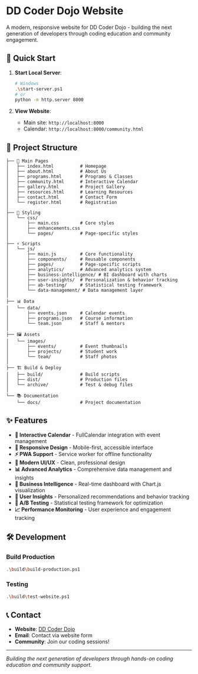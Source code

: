 # DD Coder Dojo Website

A modern, responsive website for DD Coder Dojo - building the next generation of developers through coding education and community engagement.

## 🚀 Quick Start

1. **Start Local Server**:
   ```bash
   # Windows
   .\start-server.ps1
   # or
   python -m http.server 8000
   ```

2. **View Website**:
   - Main site: `http://localhost:8000`
   - Calendar: `http://localhost:8000/community.html`

## 📁 Project Structure

```
├── 📄 Main Pages
│   ├── index.html          # Homepage
│   ├── about.html          # About Us
│   ├── programs.html       # Programs & Classes
│   ├── community.html      # Interactive Calendar
│   ├── gallery.html        # Project Gallery
│   ├── resources.html      # Learning Resources
│   ├── contact.html        # Contact Form
│   └── register.html       # Registration
│
├── 🎨 Styling
│   └── css/
│       ├── main.css        # Core styles
│       ├── enhancements.css
│       └── pages/          # Page-specific styles
│
├── ⚡ Scripts
│   └── js/
│       ├── main.js         # Core functionality
│       ├── components/     # Reusable components
│       ├── pages/          # Page-specific scripts
│       ├── analytics/      # Advanced analytics system
│       ├── business-intelligence/ # BI dashboard with charts
│       ├── user-insights/  # Personalization & behavior tracking
│       ├── ab-testing/     # Statistical testing framework
│       └── data-management/ # Data management layer
│
├── 📊 Data
│   └── data/
│       ├── events.json     # Calendar events
│       ├── programs.json   # Course information
│       └── team.json       # Staff & mentors
│
├── 🖼️ Assets
│   └── images/
│       ├── events/         # Event thumbnails
│       ├── projects/       # Student work
│       └── team/           # Staff photos
│
├── 🏗️ Build & Deploy
│   ├── build/              # Build scripts
│   ├── dist/               # Production files
│   └── archive/            # Test & debug files
│
└── 📚 Documentation
    └── docs/               # Project documentation
```

## ✨ Features

- **📅 Interactive Calendar** - FullCalendar integration with event management
- **📱 Responsive Design** - Mobile-first, accessible interface
- **⚡ PWA Support** - Service worker for offline functionality
- **🎨 Modern UI/UX** - Clean, professional design
- **📊 Advanced Analytics** - Comprehensive data management and insights
- **🧠 Business Intelligence** - Real-time dashboard with Chart.js visualization
- **👤 User Insights** - Personalized recommendations and behavior tracking
- **🧪 A/B Testing** - Statistical testing framework for optimization
- **📈 Performance Monitoring** - User experience and engagement tracking

## 🛠️ Development

### Build Production
```bash
.\build\build-production.ps1
```

### Testing
```bash
.\build\test-website.ps1
```

## 📞 Contact

- **Website**: [DD Coder Dojo](http://localhost:8000)
- **Email**: Contact via website form
- **Community**: Join our coding sessions!

---

*Building the next generation of developers through hands-on coding education and community support.*
